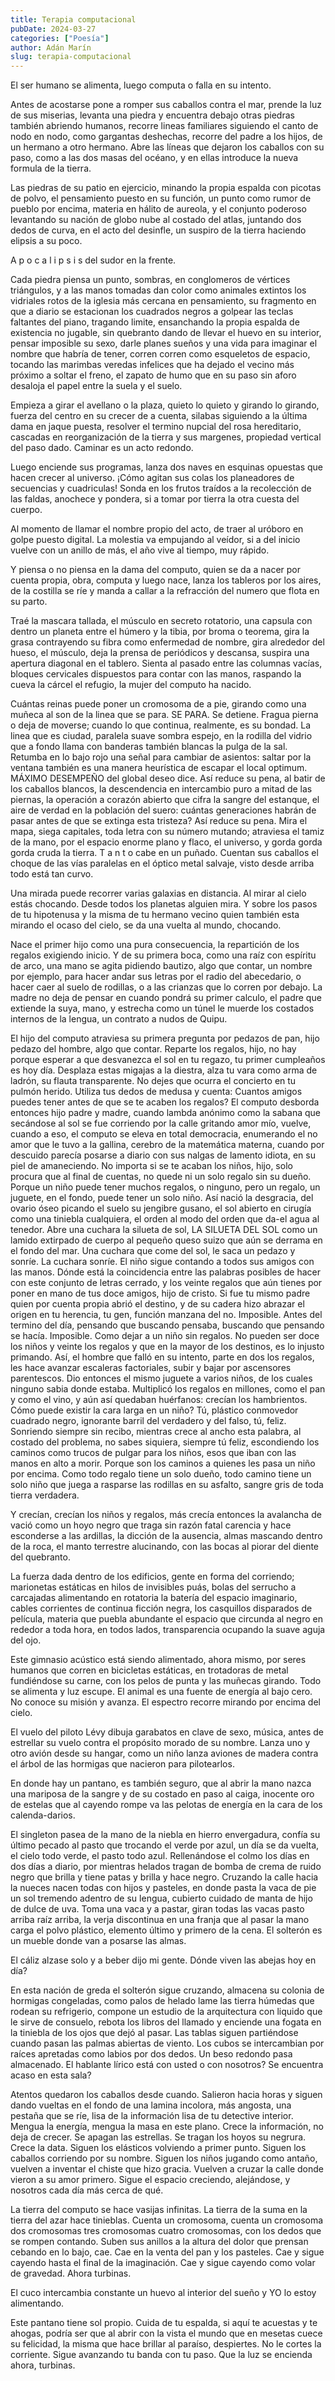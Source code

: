 ```yaml
---
title: Terapia computacional
pubDate: 2024-03-27
categories: ["Poesía"]
author: Adán Marín
slug: terapia-computacional
---
```


El ser humano se alimenta,
luego computa
o falla en su intento.

Antes de acostarse pone a romper sus caballos contra el mar, prende la luz de sus miserias, levanta una piedra y encuentra debajo otras piedras también abriendo humanos, recorre lineas familiares siguiendo el canto de nodo en nodo, como gargantas deshechas, recorre del padre a los hijos, de un hermano a otro hermano. Abre las líneas que dejaron los caballos con su paso, como a las dos masas del océano, y en ellas introduce la nueva formula de la tierra.

Las piedras de su patio en ejercicio, minando la propia espalda con picotas de polvo, el pensamiento puesto en su función, un punto como rumor de pueblo por encima, materia en hálito de aureola, y el conjunto poderoso levantando su nación de globo nube al costado del atlas, juntando dos dedos de curva, en el acto del desinfle, un suspiro de la tierra haciendo elipsis a su poco.

A p o c a l i p s i s del sudor en la frente.

Cada piedra piensa un punto, sombras, en conglomeros de vértices triángulos, y a las manos tomadas dan color como animales extintos los vidriales rotos de la iglesia más cercana en pensamiento, su fragmento en que a diario se estacionan los cuadrados negros a golpear las teclas faltantes del piano, tragando limite, ensanchando la propia espalda de existencia no jugable, sin quebranto dando de llevar el huevo en su interior, pensar imposible su sexo, darle planes sueños y una vida para imaginar el nombre que habría de tener, corren corren como esqueletos de espacio, tocando las marimbas veredas infelices que ha dejado el vecino más próximo a soltar el freno, el zapato de humo que en su paso sin aforo desaloja el papel entre la suela y el suelo.

Empieza a girar el avellano o la plaza, quieto lo quieto y girando lo girando, fuerza del centro en su crecer de a cuenta, silabas siguiendo a la última dama en jaque puesta, resolver el termino nupcial del rosa hereditario, cascadas en reorganización de la tierra y sus margenes, propiedad vertical del paso dado.
Caminar es un acto redondo.

Luego enciende sus programas, lanza dos naves en esquinas opuestas que hacen crecer al universo. ¡Cómo agitan sus colas los planeadores de secuencias y cuadriculas! Sonda en los frutos traídos a la recolección de las faldas, anochece y pondera, si a tomar por tierra la otra cuesta del cuerpo.

Al momento de llamar el nombre propio del acto, de traer al uróboro en golpe puesto digital. La molestia va empujando al veídor, si a del inicio vuelve con un anillo de más, el año vive al tiempo, muy rápido.

Y piensa o no piensa
en la dama del computo,
quien se da a nacer por cuenta propia,
obra, computa
y luego nace,
lanza los tableros por los aires,
de la costilla se ríe y manda a callar a la refracción del numero que flota en su parto.

Traé la mascara tallada, el músculo en secreto rotatorio, una capsula con dentro un planeta entre el húmero y la tibia, por broma o teorema, gira la grasa contrayendo su fibra como enfermedad de nombre, gira alrededor del hueso, el músculo, deja la prensa de periódicos y descansa, suspira una apertura diagonal en el tablero. Sienta al pasado entre las columnas vacías, bloques cervicales dispuestos para contar con las manos, raspando la cueva la cárcel el refugio, la mujer del computo ha nacido.

Cuántas reinas puede poner un cromosoma de a pie, girando como una muñeca al son de la linea que se para. SE PARA. Se detiene. Fragua pierna o deja de moverse; cuando lo que continua, realmente, es su bondad. La linea que es ciudad, paralela suave sombra espejo, en la rodilla del vidrio que a fondo llama con banderas también blancas la pulga de la sal. Retumba en lo bajo rojo una señal para cambiar de asientos: saltar por la ventana también es una manera heurística de escapar el local optimum. MÁXIMO DESEMPEÑO del global deseo dice.
Así reduce su pena, al batir de los caballos blancos, la descendencia en intercambio puro a mitad de las piernas, la operación a corazón abierto que cifra la sangre del estanque, el aire de verdad en la población del suero: cuántas generaciones habrán de pasar antes de que se extinga esta tristeza?
Así reduce su pena. Mira el mapa, siega capitales, toda letra con su número mutando; atraviesa el tamiz de la mano, por el espacio enorme plano y flaco, el universo, y gorda gorda gorda cruda la tierra.
T a n t o cabe en un puñado.
Cuentan sus caballos el choque de las vías paralelas en el óptico metal salvaje,
visto desde arriba todo está tan curvo.

Una mirada puede recorrer varias galaxias en distancia. Al mirar al cielo estás chocando. Desde todos los planetas alguien mira. Y sobre los pasos de tu hipotenusa y la misma de tu hermano vecino quien también esta mirando el ocaso del cielo, se da una vuelta al mundo, chocando.

Nace el primer hijo como una pura consecuencia, la repartición de los regalos exigiendo inicio. Y de su primera boca, como una raíz con espíritu de arco, una mano se agita pidiendo bautizo, algo que contar, un nombre por ejemplo, para hacer andar sus letras por el radio del abecedario, o hacer caer al suelo de rodillas, o a las crianzas que lo corren por debajo. La madre no deja de pensar en cuando pondrá su primer calculo, el padre que extiende la suya, mano, y estrecha como un túnel le muerde los costados internos de la lengua, un contrato a nudos de Quipu.

El hijo del computo atraviesa su primera pregunta por pedazos de pan, hijo pedazo del hombre, algo que contar. Reparte los regalos, hijo, no hay porque esperar a que desvanezca el sol en tu regazo, tu primer cumpleaños es hoy día. Desplaza estas migajas a la diestra, alza tu vara como arma de ladrón, su flauta transparente.
No dejes que ocurra el concierto en tu pulmón herido.
Utiliza tus dedos de medusa y cuenta: Cuantos amigos puedes tener antes de que se te acaben los regalos?
El computo desborda entonces hijo padre y madre, cuando lambda anónimo como la sabana que secándose al sol se fue corriendo por la calle gritando amor mío, vuelve, cuando a eso, el computo se eleva en total democracia, enumerando el no amor que le tuvo a la gallina, cerebro de la matemática materna, cuando por descuido parecía posarse a diario con sus nalgas de lamento idiota, en su piel de amaneciendo. No importa si se te acaban los niños, hijo, solo procura que al final de cuentas, no quede ni un solo regalo sin su dueño. Porque un niño puede tener muchos regalos, o ninguno, pero un regalo, un juguete, en el fondo, puede tener un solo niño.
Así nació la desgracia, del ovario óseo picando el suelo su jengibre gusano, el sol abierto en cirugía como una tiniebla cualquiera, el orden al modo del orden que da-el agua al tenedor. Abre una cuchara la silueta de sol, LA SILUETA DEL SOL como un lamido extirpado de cuerpo al pequeño queso suizo que aún se derrama en el fondo del mar. Una cuchara que come del sol, le saca un pedazo y sonríe. La cuchara sonríe. El niño sigue contando a todos sus amigos con las manos. Dónde está la coincidencia entre las palabras posibles de hacer con este conjunto de letras cerrado, y los veinte regalos que aún tienes por poner en mano de tus doce amigos, hijo de cristo. Si fue tu mismo padre quien por cuenta propia abrió el destino, y de su cadera hizo abrazar el origen en tu herencia, tu gen, función manzana del no. Imposible. Antes del termino del día, pensando que buscando pensaba, buscando que pensando se hacía. Imposible. Como dejar a un niño sin regalos. No pueden ser doce los niños y veinte los regalos y que en la mayor de los destinos, es lo injusto primando. Así, el hombre que falló en su intento, parte en dos los regalos, les hace avanzar escaleras factoriales, subir y bajar por ascensores parentescos.
Dio entonces el mismo juguete a varios niños, de los cuales ninguno sabia donde estaba.
Multiplicó los regalos en millones, como el pan y como el vino, y aún así quedaban huérfanos: crecían los hambrientos. Cómo puede existir la cara larga en un niño? Tú, plástico conmovedor cuadrado negro, ignorante barril del verdadero y del falso, tú, feliz. Sonriendo siempre sin recibo, mientras crece al ancho esta palabra, al costado del problema, no sabes siquiera, siempre tú feliz, escondiendo los caminos como trucos de pulgar para los niños, esos que iban con las manos en alto a morir. Porque son los caminos a quienes les pasa un niño por encima. Como todo regalo tiene un solo dueño, todo camino tiene un solo niño que juega a rasparse las rodillas en su asfalto, sangre gris de toda tierra verdadera.

Y crecían, crecían los niños y regalos, más crecía entonces la avalancha de vació como un hoyo negro que traga sin razón fatal carencia y hace esconderse a las ardillas, la dicción de la ausencia, almas mascando dentro de la roca, el manto terrestre alucinando, con las bocas al piorar del diente del quebranto.

La fuerza dada dentro de los edificios, gente en forma del corriendo; marionetas estáticas en hilos de invisibles puás, bolas del serrucho a carcajadas alimentando en rotatoria la batería del espacio imaginario, cables corrientes de continua ficción negra, los casquillos disparados de película, materia que puebla abundante el espacio que circunda al negro en rededor a toda hora, en todos lados, transparencia ocupando la suave aguja del ojo.

Este gimnasio acústico está siendo alimentado, ahora mismo, por seres humanos que corren en bicicletas estáticas, en trotadoras de metal fundiéndose su carne, con los pelos de punta y las muñecas girando. Todo se alimenta y luz escupe. El animal es una fuente de energía al bajo cero. No conoce su misión y avanza. El espectro recorre mirando por encima del cielo.

El vuelo del piloto Lévy dibuja garabatos en clave de sexo, música, antes de estrellar su vuelo contra el propósito morado de su nombre. Lanza uno y otro avión desde su hangar, como un niño lanza aviones de madera contra el árbol de las hormigas que nacieron para pilotearlos.

En donde hay un pantano, es también seguro, que al abrir la mano nazca una mariposa de la sangre y de su costado en paso al caiga, inocente oro de estelas que al cayendo rompe va las pelotas de energía en la cara de los calenda-darios.

El singleton pasea de la mano de la niebla en hierro envergadura, confía su último pecado al pasto que trocando el verde por azul, un día se da vuelta, el cielo todo verde, el pasto todo azul. Rellenándose el colmo los días en dos días a diario, por mientras helados tragan de bomba de crema de ruido negro que brilla y tiene patas y brilla y hace negro. Cruzando la calle hacia la nueces nacen todas con hijos y pasteles, en donde pasta la vaca de pie un sol tremendo adentro de su lengua, cubierto cuidado de manta de hijo de dulce de uva. Toma una vaca y a pastar, giran todas las vacas pasto arriba raíz arriba, la verja discontinua en una franja que al pasar la mano carga el polvo plástico, elemento último y primero de la cena. El solterón es un mueble donde van a posarse las almas.

El cáliz alzase solo y a beber dijo mi gente. Dónde viven las abejas hoy en día?

En esta nación de greda el solterón sigue cruzando, almacena su colonia de hormigas congeladas, como palos de helado lame las tierra húmedas que rodean su refrigerio, compone un estudio de la arquitectura con liquido que le sirve de consuelo, rebota los libros del llamado y enciende una fogata en la tiniebla de los ojos que dejó al pasar. Las tablas siguen partiéndose cuando pasan las palmas abiertas de viento. Los cubos se intercambian por raíces apretadas como labios por dos dedos. Un beso redondo pasa almacenado. El hablante lírico está con usted o con nosotros? Se encuentra acaso en esta sala?

Atentos quedaron los caballos desde cuando. Salieron hacia horas y siguen dando vueltas en el fondo de una lamina incolora, más angosta, una pestaña que se ríe, lisa de la información lisa de tu detective interior. Mengua la energía, mengua la masa en este plano. Crece la información, no deja de crecer. Se apagan las estrellas. Se tragan los hoyos su negrura. Crece la data. Siguen los elásticos volviendo a primer punto. Siguen los caballos corriendo por su nombre. Siguen los niños jugando como antaño, vuelven a inventar el chiste que hizo gracia. Vuelven a cruzar la calle donde vieron a su amor primero. Sigue el espacio creciendo, alejándose, y nosotros cada día más cerca de qué.

La tierra del computo se hace vasijas infinitas. La tierra de la suma en la tierra del azar hace tinieblas.
Cuenta un cromosoma, cuenta un cromosoma dos cromosomas tres cromosomas cuatro cromosomas,
con los dedos que se rompen contando. Suben sus anillos a la altura del dolor que prensan cebando en lo bajo, cae. Cae en la venta del pan y los pasteles. Cae y sigue cayendo hasta el final de la imaginación. Cae y sigue cayendo como volar de gravedad. Ahora turbinas.

El cuco intercambia constante
un huevo al interior del sueño
y YO lo estoy
alimentando.

Este pantano tiene sol propio. Cuida de tu espalda, si aquí te acuestas y te ahogas, podría ser que al abrir con la vista el mundo que en mesetas cuece su felicidad, la misma que hace brillar al paraíso, despiertes. No le cortes la corriente. Sigue avanzando tu banda con tu paso. Que la luz se encienda ahora,
turbinas.
